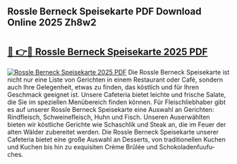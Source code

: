 ## Rossle Berneck Speisekarte PDF Download Online 2025 Zh8w2

# <h2><a href="http://gcd0v7y.nevu.top/?p=Rossle+Berneck+Speisekarte">🔗 👉🔴 Rossle Berneck Speisekarte 2025 PDF</a></h2>

[![Rossle Berneck Speisekarte 2025 PDF](https://i.imgur.com/dBaPXMq.png)](http://gcd0v7y.nevu.top/?p=Rossle+Berneck+Speisekarte)
Die Rossle Berneck Speisekarte ist nicht nur eine Liste von Gerichten in einem Restaurant oder Café, sondern auch Ihre Gelegenheit, etwas zu finden, das köstlich und für Ihren Geschmack geeignet ist. Unsere Cafeteria bietet leichte und frische Salate, die Sie im speziellen Menübereich finden können. Für Fleischliebhaber gibt es auf unserer Rossle Berneck Speisekarte eine Auswahl an Gerichten: Rindfleisch, Schweinefleisch, Huhn und Fisch. Unseren Auserwählten bieten wir köstliche Gerichte wie Schaschlik und Steak an, die im Feuer der alten Wälder zubereitet werden. Die Rossle Berneck Speisekarte unserer Cafeteria bietet eine große Auswahl an Desserts, von traditionellen Kuchen und Kuchen bis hin zu exquisiten Crème Brûlée und Schokoladenfuufu-ches.
